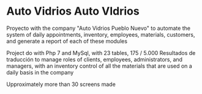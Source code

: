 # Auto Vidrios Auto VIdrios
Proyecto with the company "Auto Vidrios Pueblo Nuevo" to automate the system of daily appointments, inventory, employees, materials, customers, and generate a report of each of these modules

Project do with Php 7 and MySql, with 23 tables, 175 / 5.000 Resultados de traducción to manage roles of clients, employees, administrators, and managers, with an inventory control of all the materials that are used on a daily basis in the company

Upproximately more than 30 screens made
